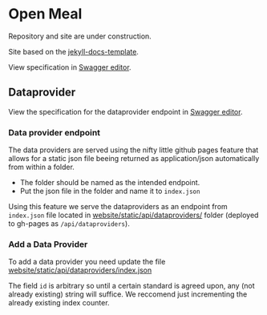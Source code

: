 # Open Meal

Repository and site are under construction.

Site based on the [jekyll-docs-template](http://bruth.github.io/jekyll-docs-template/).

View specification in [Swagger editor](https://editor.swagger.io/?url=https://raw.githubusercontent.com/Sambruk/Open-Meal/main/OpenAPI-Specification.yml).


## Dataprovider
View the specification for the dataprovider endpoint in [Swagger editor](https://editor.swagger.io/?url=https://raw.githubusercontent.com/Sambruk/Open-Meal/main/OpenAPI-Specification-DataProviders.yml).

### Data provider endpoint
The data providers are served using the nifty little github pages feature that allows for a static json file beeing returned as application/json automatically from within a folder.

* The folder should be named as the intended endpoint.
* Put the json file in the folder and name it to `index.json`

Using this feature we serve the dataproviders as an endpoint from `index.json` file located in [website/static/api/dataproviders/](website/static/api/dataproviders/) folder (deployed to gh-pages as `/api/dataproviders`).

### Add a Data Provider
To add a data provider you need update the file [website/static/api/dataproviders/index.json](website/static/api/dataproviders/index.json)


The field `id` is arbitrary so until a certain standard is agreed upon, any (not already existing) string will suffice. We reccomend just incrementing the already existing index counter.